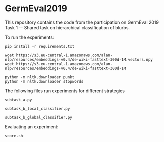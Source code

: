 # GermEval2019

This repository contains the code from the participation on GermEval 2019 Task 1 -- Shared task on 
hierarchical classification of blurbs.

 
To run the experiments:

    pip install -r requirements.txt
    
    wget https://s3.eu-central-1.amazonaws.com/alan-nlp/resources/embeddings-v0.4/de-wiki-fasttext-300d-1M.vectors.npy
    wget https://s3.eu-central-1.amazonaws.com/alan-nlp/resources/embeddings-v0.4/de-wiki-fasttext-300d-1M
    
    python -m nltk.downloader punkt
    python -m nltk.downloader stopwords


The following files run experiments for different strategies

    subtask_a.py
    
    subtask_b_local_classifier.py
    
    subtask_b_global_classifier.py
    
    
Evaluating an experiment:

    score.sh